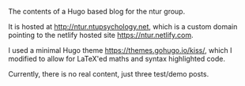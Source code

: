 The contents of a Hugo based blog for the ntur group. 

It is hosted at http://ntur.ntupsychology.net, which is a custom domain
pointing to the netlify hosted site https://ntur.netlify.com.

I used a minimal Hugo theme https://themes.gohugo.io/kiss/, which I modified to
allow for LaTeX'ed maths and syntax highlighted code.

Currently, there is no real content, just three test/demo posts.
